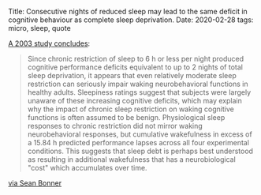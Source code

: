Title: Consecutive nights of reduced sleep may lead to the same deficit in cognitive behaviour as complete sleep deprivation.
Date: 2020-02-28
tags: micro, sleep, quote

[A 2003 study concludes](https://www.ncbi.nlm.nih.gov/pubmed/12683469):

> Since chronic restriction of sleep to 6 h or less per night produced cognitive performance deficits equivalent to up to 2 nights of total sleep deprivation, it appears that even relatively moderate sleep restriction can seriously impair waking neurobehavioral functions in healthy adults. Sleepiness ratings suggest that subjects were largely unaware of these increasing cognitive deficits, which may explain why the impact of chronic sleep restriction on waking cognitive functions is often assumed to be benign. Physiological sleep responses to chronic restriction did not mirror waking neurobehavioral responses, but cumulative wakefulness in excess of a 15.84 h predicted performance lapses across all four experimental conditions. This suggests that sleep debt is perhaps best understood as resulting in additional wakefulness that has a neurobiological "cost" which accumulates over time.

[via Sean Bonner](https://tinyletter.com/seanbonner/letters/the-crowd-and-quarantine-241)
